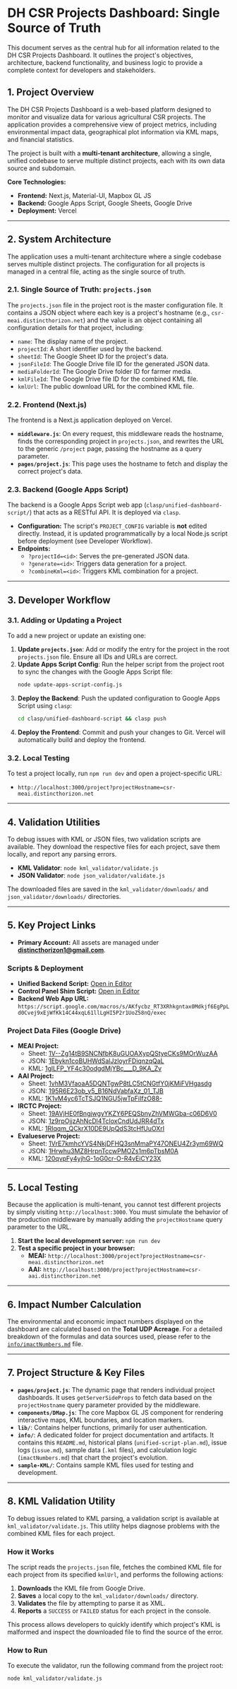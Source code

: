 # DH CSR Projects Dashboard: Single Source of Truth

This document serves as the central hub for all information related to the DH CSR Projects Dashboard. It outlines the project's objectives, architecture, backend functionality, and business logic to provide a complete context for developers and stakeholders.

## 1. Project Overview

The DH CSR Projects Dashboard is a web-based platform designed to monitor and visualize data for various agricultural CSR projects. The application provides a comprehensive view of project metrics, including environmental impact data, geographical plot information via KML maps, and financial statistics.

The project is built with a **multi-tenant architecture**, allowing a single, unified codebase to serve multiple distinct projects, each with its own data source and subdomain.

**Core Technologies:**
*   **Frontend:** Next.js, Material-UI, Mapbox GL JS
*   **Backend:** Google Apps Script, Google Sheets, Google Drive
*   **Deployment:** Vercel

---

## 2. System Architecture

The application uses a multi-tenant architecture where a single codebase serves multiple distinct projects. The configuration for all projects is managed in a central file, acting as the single source of truth.

### 2.1. Single Source of Truth: `projects.json`

The `projects.json` file in the project root is the master configuration file. It contains a JSON object where each key is a project's hostname (e.g., `csr-meai.distincthorizon.net`) and the value is an object containing all configuration details for that project, including:
*   `name`: The display name of the project.
*   `projectId`: A short identifier used by the backend.
*   `sheetId`: The Google Sheet ID for the project's data.
*   `jsonFileId`: The Google Drive file ID for the generated JSON data.
*   `mediaFolderId`: The Google Drive folder ID for farmer media.
*   `kmlFileId`: The Google Drive file ID for the combined KML file.
*   `kmlUrl`: The public download URL for the combined KML file.

### 2.2. Frontend (Next.js)

The frontend is a Next.js application deployed on Vercel.
*   **`middleware.js`**: On every request, this middleware reads the hostname, finds the corresponding project in `projects.json`, and rewrites the URL to the generic `/project` page, passing the hostname as a query parameter.
*   **`pages/project.js`**: This page uses the hostname to fetch and display the correct project's data.

### 2.3. Backend (Google Apps Script)

The backend is a Google Apps Script web app (`clasp/unified-dashboard-script/`) that acts as a RESTful API. It is deployed via `clasp`.
*   **Configuration:** The script's `PROJECT_CONFIG` variable is **not** edited directly. Instead, it is updated programmatically by a local Node.js script before deployment (see Developer Workflow).
*   **Endpoints:**
    *   `?projectId=<id>`: Serves the pre-generated JSON data.
    *   `?generate=<id>`: Triggers data generation for a project.
    *   `?combineKml=<id>`: Triggers KML combination for a project.

---

## 3. Developer Workflow

### 3.1. Adding or Updating a Project

To add a new project or update an existing one:

1.  **Update `projects.json`**: Add or modify the entry for the project in the root `projects.json` file. Ensure all IDs and URLs are correct.
2.  **Update Apps Script Config**: Run the helper script from the project root to sync the changes with the Google Apps Script file:
    ```bash
    node update-apps-script-config.js
    ```
3.  **Deploy the Backend**: Push the updated configuration to Google Apps Script using `clasp`:
    ```bash
    cd clasp/unified-dashboard-script && clasp push
    ```
4.  **Deploy the Frontend**: Commit and push your changes to Git. Vercel will automatically build and deploy the frontend.

### 3.2. Local Testing

To test a project locally, run `npm run dev` and open a project-specific URL:
*   `http://localhost:3000/project?projectHostname=csr-meai.distincthorizon.net`

---

## 4. Validation Utilities

To debug issues with KML or JSON files, two validation scripts are available. They download the respective files for each project, save them locally, and report any parsing errors.

*   **KML Validator**: `node kml_validator/validate.js`
*   **JSON Validator**: `node json_validator/validate.js`

The downloaded files are saved in the `kml_validator/downloads/` and `json_validator/downloads/` directories.

---

## 5. Key Project Links


*   **Primary Account:** All assets are managed under **distincthorizon1@gmail.com**.

### Scripts & Deployment
*   **Unified Backend Script:** [Open in Editor](https://script.google.com/d/1bwJ5mrmdgWyuJZqqn_Eru6W7LDM7f0Plr6EKrGj_uv-XjkzC4Hri5DFx/edit)
*   **Control Panel Shim Script:** [Open in Editor](https://script.google.com/d/1r9rdXbYbF-Cj3ZDEmw93mXa5t5OVDBTVS7JfWbJPTnPLQwTsYBCl1-5x/edit)
*   **Backend Web App URL:** `https://script.google.com/macros/s/AKfycbz_RT3XRhkgntax0Mdkjf6EgPpLd0Cvej9xEjWfKk14C44xqL61llLgHI5P2r1UoZ58nQ/exec`

### Project Data Files (Google Drive)
*   **MEAI Project:**
    *   Sheet: [1V--Zg14tB9SNCNfbK8uGUOAXypQStyeCKs9MOrWuzAA](https://docs.google.com/spreadsheets/d/1V--Zg14tB9SNCNfbK8uGUOAXypQStyeCKs9MOrWuzAA/edit)
    *   JSON: [1Ebykn1coBUHWdSalJzloyrFDiqnzqQaL](https://drive.google.com/file/d/1Ebykn1coBUHWdSalJzloyrFDiqnzqQaL/view)
    *   KML: [1glLFP_YF4c30odgdMjYBc___D_9KA_Zv](https://drive.google.com/file/d/1glLFP_YF4c30odgdMjYBc___D_9KA_Zv/view)
*   **AAI Project:**
    *   Sheet: [1vhM3VfaoaA5DQNTgwP8tLC5tCNGtfY0jKMiFVHgasdg](https://docs.google.com/spreadsheets/d/1vhM3VfaoaA5DQNTgwP8tLC5tCNGtfY0jKMiFVHgasdg/edit)
    *   JSON: [195R6E23ob_y5_B16NdVabfaXz_01_TJB](https://drive.google.com/file/d/195R6E23ob_y5_B16NdVabfaXz_01_TJB/view)
    *   KML: [1K1vM4yc6TcTSJQ1NGU5jwTpFiIfzO88-](https://drive.google.com/file/d/1K1vM4yc6TcTSJQ1NGU5jwTpFiIfzO88-/view)
*   **IRCTC Project:**
    *   Sheet: [19AVjHE0fBngjwgyYKZY6PEQSbnyZhVMWGba-c06D6V0](https://docs.google.com/spreadsheets/d/19AVjHE0fBngjwgyYKZY6PEQSbnyZhVMWGba-c06D6V0/edit)
    *   JSON: [1z9rpOjjzAhNcDl4TcIoxCndUdJRR4dTx](https://drive.google.com/file/d/1z9rpOjjzAhNcDl4TcIoxCndUdJRR4dTx/view)
    *   KML: [1RIqqm_QCkrX10DE9UpQdS3tcHfUuOXrI](https://drive.google.com/file/d/1RIqqm_QCkrX10DE9UpQdS3tcHfUuOXrI/view)
*   **Evalueserve Project:**
    *   Sheet: [1VrE7kmhcYVS4NkjDFHQ3snMmaPY47ONEU4Zr3ym69WQ](https://docs.google.com/spreadsheets/d/1VrE7kmhcYVS4NkjDFHQ3snMmaPY47ONEU4Zr3ym69WQ/edit)
    *   JSON: [1Hrwhu3MZ8HrpnTccwPMOZs1m6pTbsM0A](https://drive.google.com/file/d/1Hrwhu3MZ8HrpnTccwPMOZs1m6pTbsM0A/view)
    *   KML: [120qvpFy4yjhG-1oG0cr-O-R4vEiCY23X](https://drive.google.com/file/d/120qvpFy4yjhG-1oG0cr-O-R4vEiCY23X/view)

---

## 5. Local Testing

Because the application is multi-tenant, you cannot test different projects by simply visiting `http://localhost:3000`. You must simulate the behavior of the production middleware by manually adding the `projectHostname` query parameter to the URL.

1.  **Start the local development server:** `npm run dev`
2.  **Test a specific project in your browser:**
    *   **MEAI:** `http://localhost:3000/project?projectHostname=csr-meai.distincthorizon.net`
    *   **AAI:** `http://localhost:3000/project?projectHostname=csr-aai.distincthorizon.net`

---

## 6. Impact Number Calculation

The environmental and economic impact numbers displayed on the dashboard are calculated based on the **Total UDP Acreage**. For a detailed breakdown of the formulas and data sources used, please refer to the [`info/imactNumbers.md`](./imactNumbers.md) file.

---

## 7. Project Structure & Key Files

*   **`pages/project.js`**: The dynamic page that renders individual project dashboards. It uses `getServerSideProps` to fetch data based on the `projectHostname` query parameter provided by the middleware.
*   **`components/DMap.js`**: The core Mapbox GL JS component for rendering interactive maps, KML boundaries, and location markers.
*   **`lib/`**: Contains helper functions, primarily for user authentication.
*   **`info/`**: A dedicated folder for project documentation and artifacts. It contains this `README.md`, historical plans (`unified-script-plan.md`), issue logs (`issue.md`), sample data (`.kml` files), and calculation logic (`imactNumbers.md`) that chart the project's evolution.
*   **`sample-KML/`**: Contains sample KML files used for testing and development.

---

## 8. KML Validation Utility

To debug issues related to KML parsing, a validation script is available at `kml_validator/validate.js`. This utility helps diagnose problems with the combined KML files for each project.

### How it Works
The script reads the `projects.json` file, fetches the combined KML file for each project from its specified `kmlUrl`, and performs the following actions:
1.  **Downloads** the KML file from Google Drive.
2.  **Saves** a local copy to the `kml_validator/downloads/` directory.
3.  **Validates** the file by attempting to parse it as XML.
4.  **Reports** a `SUCCESS` or `FAILED` status for each project in the console.

This process allows developers to quickly identify which project's KML is malformed and inspect the downloaded file to find the source of the error.

### How to Run
To execute the validator, run the following command from the project root:
```bash
node kml_validator/validate.js
```
